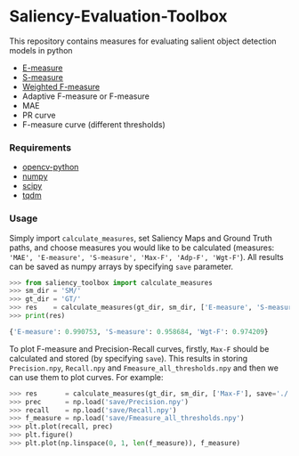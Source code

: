 # Saliency-Evaluation-Toolbox


This repository contains measures for evaluating salient object detection models in python

- [E-measure](https://arxiv.org/abs/1805.10421)   
- [S-measure](https://www.crcv.ucf.edu/papers/iccv17/1164.pdf)   
- [Weighted F-measure](https://ieeexplore.ieee.org/document/6909433)   
- Adaptive F-measure or F-measure    
- MAE    
- PR curve
- F-measure curve (different thresholds)


### Requirements
- [opencv-python](https://github.com/skvark/opencv-python)
- [numpy](https://numpy.org/)
- [scipy](https://www.scipy.org/)
- [tqdm](https://github.com/tqdm/tqdm)

### Usage

Simply import `calculate_measures`, set Saliency Maps and Ground Truth paths, and choose measures you would like to be calculated (measures: `'MAE', 'E-measure', 'S-measure', 'Max-F', 'Adp-F', 'Wgt-F'`). All results can be saved as numpy arrays by specifying `save` parameter.   
```python
>>> from saliency_toolbox import calculate_measures
>>> sm_dir = 'SM/'
>>> gt_dir = 'GT/'
>>> res    = calculate_measures(gt_dir, sm_dir, ['E-measure', 'S-measure', 'Wgt-F'], save=False)
>>> print(res)

{'E-measure': 0.990753, 'S-measure': 0.958684, 'Wgt-F': 0.974209}
```

To plot F-measure and Precision-Recall curves, firstly, `Max-F` should be calculated and stored (by specifying `save`). This results in storing `Precision.npy`, `Recall.npy` and `Fmeasure_all_thresholds.npy` and then we can use them to plot curves. For example:
 ```python
>>> res       = calculate_measures(gt_dir, sm_dir, ['Max-F'], save='./')
>>> prec      = np.load('save/Precision.npy')
>>> recall    = np.load('save/Recall.npy')
>>> f_measure = np.load('save/Fmeasure_all_thresholds.npy')
>>> plt.plot(recall, prec)
>>> plt.figure()
>>> plt.plot(np.linspace(0, 1, len(f_measure)), f_measure) 
```

